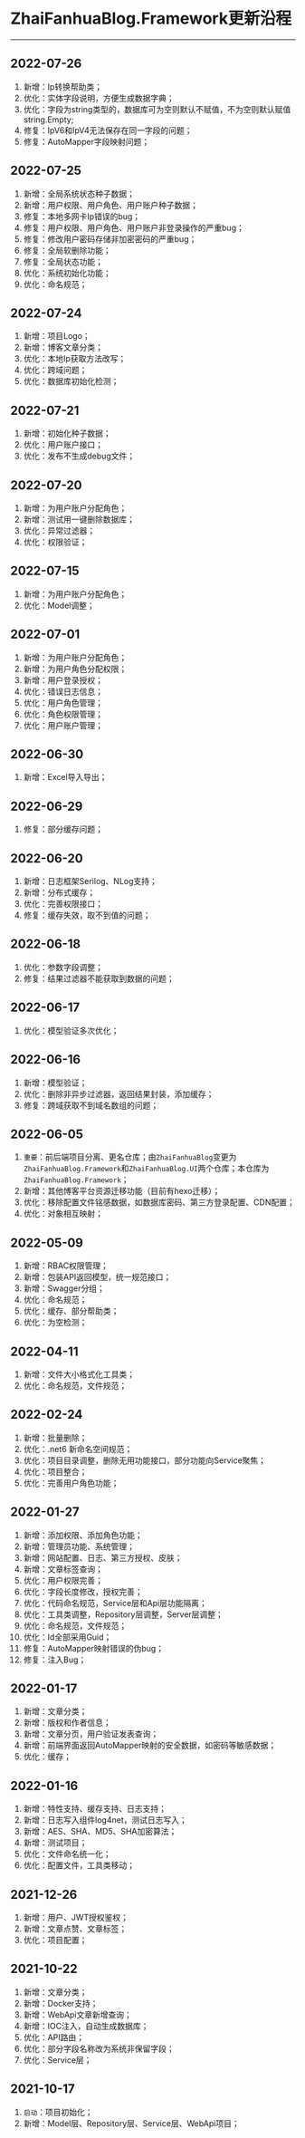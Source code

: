 # ZhaiFanhuaBlog.Framework更新沿程

---



## 2022-07-26

1. 新增：Ip转换帮助类；
2. 优化：实体字段说明，方便生成数据字典；
3. 优化：字段为string类型的，数据库可为空则默认不赋值，不为空则默认赋值string.Empty;
4. 修复：IpV6和IpV4无法保存在同一字段的问题；
5. 修复：AutoMapper字段映射问题；

## 2022-07-25

1. 新增：全局系统状态种子数据；
2. 新增：用户权限、用户角色、用户账户种子数据；
3. 修复：本地多网卡Ip错误的bug；
4. 修复：用户权限、用户角色、用户账户非登录操作的严重bug；
5. 修复：修改用户密码存储非加密密码的严重bug；
6. 修复：全局软删除功能；
7. 修复：全局状态功能；
8. 优化：系统初始化功能；
9. 优化：命名规范；

## 2022-07-24

1. 新增：项目Logo；
2. 新增：博客文章分类；
3. 优化：本地Ip获取方法改写；
4. 优化：跨域问题；
5. 优化：数据库初始化检测；

## 2022-07-21

1. 新增：初始化种子数据；
2. 优化：用户账户接口；
3. 优化：发布不生成debug文件；

## 2022-07-20

1. 新增：为用户账户分配角色；
2. 新增：测试用一键删除数据库；
3. 优化：异常过滤器；
4. 优化：权限验证；

## 2022-07-15

1. 新增：为用户账户分配角色；
2. 优化：Model调整；

## 2022-07-01

1. 新增：为用户账户分配角色；
2. 新增：为用户角色分配权限；
3. 新增：用户登录授权；
4. 优化：错误日志信息；
5. 优化：用户角色管理；
6. 优化：角色权限管理；
7. 优化：用户账户管理；

## 2022-06-30

1. 新增：Excel导入导出；

## 2022-06-29

1. 修复：部分缓存问题；

## 2022-06-20

1. 新增：日志框架Serilog、NLog支持；
2. 新增：分布式缓存；
3. 优化：完善权限接口；
4. 修复：缓存失效，取不到值的问题；

## 2022-06-18

1. 优化：参数字段调整；
2. 修复：结果过滤器不能获取到数据的问题；

## 2022-06-17

1. 优化：模型验证多次优化；

## 2022-06-16

1. 新增：模型验证；
2. 优化：删除非异步过滤器，返回结果封装，添加缓存；
3. 修复：跨域获取不到域名数组的问题；

## 2022-06-05

1. `重要`：前后端项目分离、更名仓库；由`ZhaiFanhuaBlog`变更为`ZhaiFanhuaBlog.Framework`和`ZhaiFanhuaBlog.UI`两个仓库；本仓库为`ZhaiFanhuaBlog.Framework`；
2. 新增：其他博客平台资源迁移功能（目前有hexo迁移）；
3. 优化：移除配置文件铭感数据，如数据库密码、第三方登录配置、CDN配置；
4. 优化：对象相互映射；

## 2022-05-09

1. 新增：RBAC权限管理；
2. 新增：包装API返回模型，统一规范接口；
3. 新增：Swagger分组；
4. 优化：命名规范；
5. 优化：缓存、部分帮助类；
6. 优化：为空检测；

## 2022-04-11

1. 新增：文件大小格式化工具类；
2. 优化：命名规范，文件规范；

## 2022-02-24

1. 新增：批量删除；
1. 优化：.net6 新命名空间规范；
1. 优化：项目目录调整，删除无用功能接口，部分功能向Service聚焦；
1. 优化：项目整合；
1. 优化：完善用户角色功能；

## 2022-01-27

1. 新增：添加权限、添加角色功能；
2. 新增：管理员功能、系统管理；
3. 新增：网站配置、日志、第三方授权、皮肤；
4. 新增：文章标签查询；
5. 优化：用户权限完善；
6. 优化：字段长度修改，授权完善；
7. 优化：代码命名规范，Service层和Api层功能隔离；
8. 优化：工具类调整，Repository层调整，Server层调整；
9. 优化：命名规范，文件规范；
10. 优化：Id全部采用Guid；
11. 修复：AutoMapper映射错误的伪bug；
12. 修复：注入Bug；

## 2022-01-17

1. 新增：文章分类；
2. 新增：版权和作者信息；
3. 新增：文章分页，用户验证发表查询；
4. 新增：前端界面返回AutoMapper映射的安全数据，如密码等敏感数据；
5. 优化：缓存；

## 2022-01-16

1. 新增：特性支持、缓存支持、日志支持；
1. 新增：日志写入组件log4net，测试日志写入；
1. 新增：AES、SHA、MD5、SHA加密算法；
1. 新增：测试项目；
1. 优化：文件命名统一化；
1. 优化：配置文件，工具类移动；

## 2021-12-26

1. 新增：用户、JWT授权鉴权；
2. 新增：文章点赞、文章标签；
3. 优化：项目配置；

## 2021-10-22

1. 新增：文章分类；
1. 新增：Docker支持；
1. 新增：WebApi文章新增查询；
1. 新增：IOC注入，自动生成数据库；
1. 优化：API路由；
1. 优化：部分字段名称改为系统非保留字段；
1. 优化：Service层；

## 2021-10-17

1. `启动`：项目初始化；
1. 新增：Model层、Repository层、Service层、WebApi项目；
